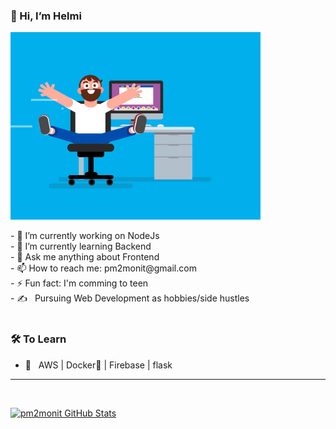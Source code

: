 ### 👋 Hi, I’m Helmi
<p>
<!--   <img src="https://halosehat.com/wp-content/uploads/2019/09/Manfaat-Main-Rubik-1280x720.jpg"  /> -->
  <img src="https://raw.githubusercontent.com/staticshreyas/staticshreyas/master/coder.gif" />
</p>
- 🔭 I’m currently working on NodeJs <br />
- 🌱 I’m currently learning Backend <br />
- 💬 Ask me anything about Frontend <br />
- 📫 How to reach me: pm2monit@gmail.com <br />
- ⚡ Fun fact: I'm comming to teen <br />
- ✍️ &nbsp; Pursuing Web Development as hobbies/side hustles <br />

<br />
<h3>🛠 To Learn</h3>

- 🔧 &nbsp; AWS | Docker🐳 | Firebase | flask

<hr>



<br/>

[![pm2monit GitHub Stats](https://github-readme-stats.vercel.app/api?username=pm2monit&show_icons=true)](https://github.com/pm2monit)

<br/>
<!---
pm2monit/pm2monit is a ✨ special ✨ repository because its `README.md` (this file) appears on your GitHub profile.
You can click the Preview link to take a look at your changes.
--->
